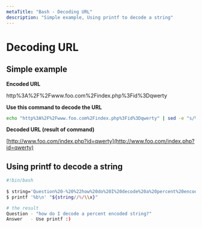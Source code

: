 ```yaml
---
metaTitle: "Bash - Decoding URL"
description: "Simple example, Using printf to decode a string"
---
```


# Decoding URL




## Simple example


**Encoded URL**

> 
http%3A%2F%2Fwww.foo.com%2Findex.php%3Fid%3Dqwerty


**Use this command to decode the URL**

```bash
echo "http%3A%2F%2Fwww.foo.com%2Findex.php%3Fid%3Dqwerty" | sed -e "s/%\([0-9A-F][0-9A-F]\)/\\\\\x\1/g" | xargs -0 echo -e

```

**Decoded URL (result of command)**

> 
[http://www.foo.com/index.php?id=qwerty](http://www.foo.com/index.php?id=qwerty)




## Using printf to decode a string


```bash
#!bin/bash
    
$ string='Question%20-%20%22how%20do%20I%20decode%20a%20percent%20encoded%20string%3F%22%0AAnswer%20%20%20-%20Use%20printf%20%3A)'
$ printf '%b\n' "${string//%/\\x}"

# the result
Question - "how do I decode a percent encoded string?"
Answer   - Use printf :)

```


